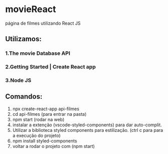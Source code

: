 # movieReact
 página de filmes utilizando React JS
 
 ## **Utilizamos:**
 ### 1.The movie Database API
 ### 2.Getting Started | Create React app
 ### 3.Node JS
 
 ## **Comandos:**
 1. npx create-react-app api-filmes
 2. cd api-filmes (para entrar na pasta)
 3. npm start (rodar na web)
 4. instalar a extenção (vscode-styled-components) para dar auto-complit.
 5. Utilizar a biblioteca styled components para estilização. (ctrl c para para a execução do projeto)
 6. npm install styled-components
 7. voltar a rodar o projeto com (npm start)
